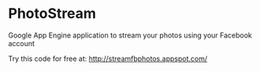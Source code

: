 PhotoStream
===========

Google App Engine application to stream your photos using your Facebook account

Try this code for free at: http://streamfbphotos.appspot.com/

